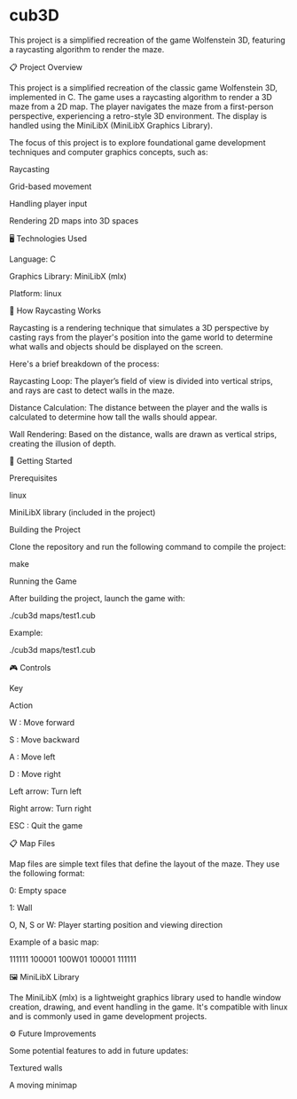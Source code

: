 # cub3D
This project is a simplified recreation of the game Wolfenstein 3D, featuring a raycasting algorithm to render the maze.

📋 Project Overview

This project is a simplified recreation of the classic game Wolfenstein 3D, implemented in C. The game uses a raycasting algorithm to render a 3D maze from a 2D map. The player navigates the maze from a first-person perspective, experiencing a retro-style 3D environment. The display is handled using the MiniLibX (MiniLibX Graphics Library).

The focus of this project is to explore foundational game development techniques and computer graphics concepts, such as:

Raycasting

Grid-based movement

Handling player input

Rendering 2D maps into 3D spaces

🖥️ Technologies Used

Language: C

Graphics Library: MiniLibX (mlx)

Platform: linux

📐 How Raycasting Works

Raycasting is a rendering technique that simulates a 3D perspective by casting rays from the player's position into the game world to determine what walls and objects should be displayed on the screen.

Here's a brief breakdown of the process:

Raycasting Loop: The player’s field of view is divided into vertical strips, and rays are cast to detect walls in the maze.

Distance Calculation: The distance between the player and the walls is calculated to determine how tall the walls should appear.

Wall Rendering: Based on the distance, walls are drawn as vertical strips, creating the illusion of depth.


🚀 Getting Started

Prerequisites

linux

MiniLibX library (included in the project)

Building the Project

Clone the repository and run the following command to compile the project:

make

Running the Game

After building the project, launch the game with:

./cub3d maps/test1.cub

Example:

./cub3d maps/test1.cub

🎮 Controls

Key

Action

W : Move forward

S : Move backward

A : Move left

D : Move right

Left arrow: Turn left

Right arrow: Turn right

ESC : Quit the game

📋 Map Files

Map files are simple text files that define the layout of the maze. They use the following format:

0: Empty space

1: Wall

O, N, S or W: Player starting position and viewing direction

Example of a basic map:

111111
100001
100W01
100001
111111

🖼️ MiniLibX Library

The MiniLibX (mlx) is a lightweight graphics library used to handle window creation, drawing, and event handling in the game. It's compatible with linux and is commonly used in game development projects.


⚙️ Future Improvements

Some potential features to add in future updates:

Textured walls

A moving minimap

